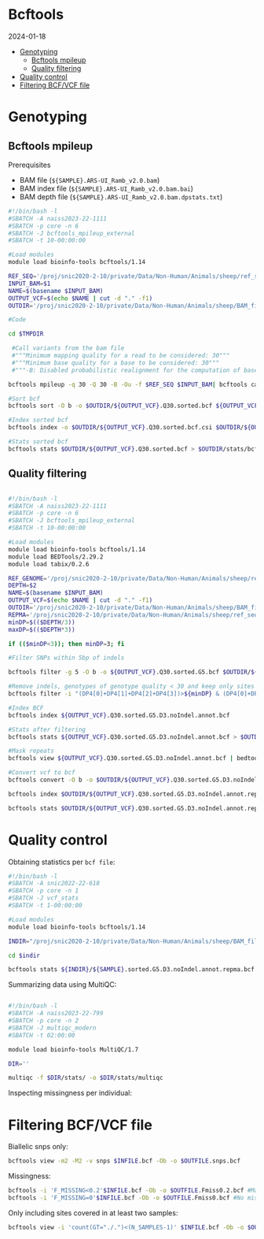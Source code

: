 Bcftools
================
2024-01-18

- [Genotyping](#genotyping)
  - [Bcftools mpileup](#bcftools-mpileup)
  - [Quality filtering](#quality-filtering)
- [Quality control](#quality-control)
- [Filtering BCF/VCF file](#filtering-bcfvcf-file)

# Genotyping

## Bcftools mpileup

Prerequisites  

- BAM file (`${SAMPLE}.ARS-UI_Ramb_v2.0.bam`)  
- BAM index file (`${SAMPLE}.ARS-UI_Ramb_v2.0.bam.bai`)  
- BAM depth file (`${SAMPLE}.ARS-UI_Ramb_v2.0.bam.dpstats.txt`)  

``` bash
#!/bin/bash -l
#SBATCH -A naiss2023-22-1111
#SBATCH -p core -n 6
#SBATCH -J bcftools_mpileup_external
#SBATCH -t 10-00:00:00

#Load modules
module load bioinfo-tools bcftools/1.14

REF_SEQ='/proj/snic2020-2-10/private/Data/Non-Human/Animals/sheep/ref_seqs/ARS-UI_Ramb_v2.0/RepeatMasker/GCF_016772045.1_ARS-UI_Ramb_v2.0_genomic.fna'
INPUT_BAM=$1
NAME=$(basename $INPUT_BAM)
OUTPUT_VCF=$(echo $NAME | cut -d "." -f1)
OUTDIR='/proj/snic2020-2-10/private/Data/Non-Human/Animals/sheep/BAM_files/ARS-UI_Ramb_v2.0/VCF_PANELS/bcftools_mpileup'

#Code

cd $TMPDIR

 #Call variants from the bam file
 #"""Minimum mapping quality for a read to be considered: 30"""
 #"""Minimum base quality for a base to be considered: 30"""
 #"""-B: Disabled probabilistic realignment for the computation of base alignment quality (BAQ). BAQ is the Phred-scaled probability of a read base being misaligned. Applying this option greatly helps to reduce false SNPs caused by misalignments"""

bcftools mpileup -q 30 -Q 30 -B -Ou -f $REF_SEQ $INPUT_BAM| bcftools call -m -M -Ob -o ${OUTPUT_VCF}.Q30.bcf

#Sort bcf
bcftools sort -O b -o $OUTDIR/${OUTPUT_VCF}.Q30.sorted.bcf ${OUTPUT_VCF}.Q30.bcf

#Index sorted bcf
bcftools index -o $OUTDIR/${OUTPUT_VCF}.Q30.sorted.bcf.csi $OUTDIR/${OUTPUT_VCF}.Q30.sorted.bcf

#Stats sorted bcf
bcftools stats $OUTDIR/${OUTPUT_VCF}.Q30.sorted.bcf > $OUTDIR/stats/bcf_sorted/${OUTPUT_VCF}.Q30.sorted.bcf.stats.txt
```

## Quality filtering

``` bash

#!/bin/bash -l
#SBATCH -A naiss2023-22-1111
#SBATCH -p core -n 6
#SBATCH -J bcftools_mpileup_external
#SBATCH -t 10-00:00:00

#Load modules
module load bioinfo-tools bcftools/1.14
module load BEDTools/2.29.2
module load tabix/0.2.6

REF_GENOME='/proj/snic2020-2-10/private/Data/Non-Human/Animals/sheep/ref_seqs/ARS-UI_Ramb_v2.0/RepeatMasker/GCF_016772045.1_ARS-UI_Ramb_v2.0_genomic.genome'
DEPTH=$2
NAME=$(basename $INPUT_BAM)
OUTPUT_VCF=$(echo $NAME | cut -d "." -f1)
OUTDIR='/proj/snic2020-2-10/private/Data/Non-Human/Animals/sheep/BAM_files/ARS-UI_Ramb_v2.0/VCF_PANELS/bcftools_mpileup'
REPMA='/proj/snic2020-2-10/private/Data/Non-Human/Animals/sheep/ref_seqs/ARS-UI_Ramb_v2.0/RepeatMasker/GCF_016772045.1_ARS-UI_Ramb_v2.0_genomic.repma.bed'
minDP=$(($DEPTH/3))
maxDP=$(($DEPTH*3))

if (($minDP<3)); then minDP=3; fi

#Filter SNPs within 5bp of indels

bcftools filter -g 5 -O b -o ${OUTPUT_VCF}.Q30.sorted.G5.bcf $OUTDIR/${OUTPUT_VCF}.Q30.sorted.bcf

#Remove indels, genotypes of genotype quality < 30 and keep only sites within depth thresholds
bcftools filter -i "(DP4[0]+DP4[1]+DP4[2]+DP4[3])>${minDP} & (DP4[0]+DP4[1]+DP4[2]+DP4[3])<${maxDP} & QUAL>=30 & INDEL=0" ${OUTPUT_VCF}.Q30.sorted.G5.bcf | bcftools annotate -x ^INFO/DP,INFO/DP4,^FORMAT/GT,FORMAT/PL -O b -o ${OUTPUT_VCF}.Q30.sorted.G5.D3.noIndel.annot.bcf

#Index BCF
bcftools index ${OUTPUT_VCF}.Q30.sorted.G5.D3.noIndel.annot.bcf

#Stats after filtering
bcftools stats ${OUTPUT_VCF}.Q30.sorted.G5.D3.noIndel.annot.bcf > $OUTDIR/stats/bcf_annot/${OUTPUT_VCF}.Q30.sorted.G5.D3.noIndel.annot.bcf.stats.txt

#Mask repeats
bcftools view ${OUTPUT_VCF}.Q30.sorted.G5.D3.noIndel.annot.bcf | bedtools intersect -a stdin -b $REPMA -g $REF_GENOME -header -sorted | bgzip -c > ${OUTPUT_VCF}.Q30.sorted.G5.D3.noIndel.annot.repma.vcf.gz

#Convert vcf to bcf
bcftools convert -O b -o $OUTDIR/${OUTPUT_VCF}.Q30.sorted.G5.D3.noIndel.annot.repma.bcf ${OUTPUT_VCF}.Q30.sorted.G5.D3.noIndel.annot.repma.vcf.gz

bcftools index $OUTDIR/${OUTPUT_VCF}.Q30.sorted.G5.D3.noIndel.annot.repma.bcf

bcftools stats $OUTDIR/${OUTPUT_VCF}.Q30.sorted.G5.D3.noIndel.annot.repma.bcf > $OUTDIR/stats/bcf_repma/${OUTPUT_VCF}.Q30.sorted.G5.D3.noIndel.annot.repma.bcf.stats.txt
```

# Quality control

Obtaining statistics per `bcf file`:

``` bash
#!/bin/bash -l
#SBATCH -A snic2022-22-618
#SBATCH -p core -n 1
#SBATCH -J vcf_stats
#SBATCH -t 1-00:00:00

#Load modules
module load bioinfo-tools bcftools/1.14

INDIR="/proj/snic2020-2-10/private/Data/Non-Human/Animals/sheep/BAM_files/ARS-UI_Ramb_v2.0/VCF_PANELS/bcftools_mpileup"

cd $indir

bcftools stats ${INDIR}/${SAMPLE}.sorted.G5.D3.noIndel.annot.repma.bcf  > ${INDIR}/stats/${SAMPLE}.sorted.G5.D3.noIndel.annot.repma.bcf.stats
```

Summarizing data using MultiQC:

``` bash

#!/bin/bash -l
#SBATCH -A naiss2023-22-799
#SBATCH -p core -n 2
#SBATCH -J multiqc_modern
#SBATCH -t 02:00:00

module load bioinfo-tools MultiQC/1.7

DIR=''

multiqc -f $DIR/stats/ -o $DIR/stats/multiqc
```

Inspecting missingness per individual:

# Filtering BCF/VCF file

Biallelic snps only:

``` bash
bcftools view -m2 -M2 -v snps $INFILE.bcf -Ob -o $OUTFILE.snps.bcf
```

Missingness:

``` bash
bcftools -i 'F_MISSING<0.2'$INFILE.bcf -Ob -o $OUTFILE.Fmiss0.2.bcf #Maximum 20% of genotypes missing per site allowed
bcftools -i 'F_MISSING=0'$INFILE.bcf -Ob -o $OUTFILE.Fmiss0.bcf #No missing genotypes allowed
```

Only including sites covered in at least two samples:

``` bash
bcftools view -i 'count(GT="./.")<(N_SAMPLES-1)' $INFILE.bcf -Ob -o $OUTFILE.snps.bcf
```
